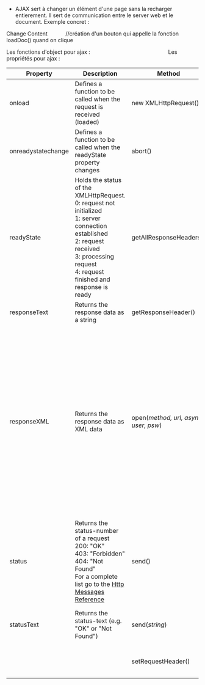 - AJAX sert à changer un élément d'une page sans la recharger entierement. Il sert de communication entre le server web et le document. Exemple concret :

Change Content            //création d'un bouton qui appelle la fonction loadDoc() quand on clique

Les fonctions d'object pour ajax :                                                    Les propriétés pour ajax :

|Property|Description|Method|Description|
|---|---|---|---|
|onload|Defines a function to be called when the request is received (loaded)|new XMLHttpRequest()|Creates a new XMLHttpRequest object|
|onreadystatechange|Defines a function to be called when the readyState property changes|abort()|Cancels the current request|
|readyState|Holds the status of the XMLHttpRequest.  <br>0: request not initialized  <br>1: server connection established  <br>2: request received  <br>3: processing request  <br>4: request finished and response is ready|getAllResponseHeaders()|Returns header information|
|responseText|Returns the response data as a string|getResponseHeader()|Returns specific header information|
|responseXML|Returns the response data as XML data|open(_method, url, async, user, psw_)|Specifies the request  <br>_method_: the request type GET or POST. Prendre post si information sensible de l'user, ou besoin de beaucoup de place. Sinon c'est get  <br>_url_: the file location  <br>_async_: true (asynchronous) or false (synchronous) DOIT ETRE SUR TRUE (DEJA PAR DÉFAUT)  <br>_user_: optional user name  <br>_psw_: optional password|
|status|Returns the status-number of a request  <br>200: "OK"  <br>403: "Forbidden"  <br>404: "Not Found"  <br>For a complete list go to the [Http Messages Reference](https://www.w3schools.com/tags/ref_httpmessages.asp "https://www.w3schools.com/tags/ref_httpmessages.asp")|send()|Sends the request to the server  <br>Used for GET requests|
|statusText|Returns the status-text (e.g. "OK" or "Not Found")|send(_string_)|Sends the request to the server.  <br>Used for POST requests|
|||setRequestHeader()|Adds a label/value pair to the header to be sent|
